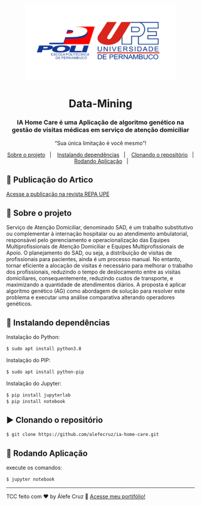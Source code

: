 <h1 align="center">
    <img alt="data-mining-logo" src="assets/logo.png" width="400px" />
</h1>
<div  align="center">
  <h1>
  Data-Mining
  </h1>
  <h3>
    IA Home Care é uma Aplicação de algoritmo genético na gestão de visitas médicas em serviço de atenção domiciliar <br />
  </h3>
</div>
<p align="center">“Sua única limitação é você mesmo”!</blockquote>

<p align="center">
  <a href="#rocket-sobre-o-projeto">Sobre o projeto</a>&nbsp;&nbsp;&nbsp;|&nbsp;&nbsp;&nbsp;
  <a href="#rocket-instalando-dependências">Instalando dependências</a>&nbsp;&nbsp;&nbsp;|&nbsp;&nbsp;&nbsp;
  <a href="#arrow_forward-clonando-o-repositório">Clonando o repositório</a>&nbsp;&nbsp;&nbsp;|&nbsp;&nbsp;&nbsp;
  <a href="#wrench-rodando-aplicação">Rodando Aplicação</a>&nbsp;&nbsp;&nbsp;|&nbsp;&nbsp;&nbsp;
</p>

## :rocket: Publicação do Artico

[Acesse a publicação na revista REPA UPE](http://revistas.poli.br/index.php/repa/article/view/1770)

## :rocket: Sobre o projeto

Serviço de Atenção Domiciliar, denominado SAD, é um trabalho substitutivo ou complementar à internação hospitalar ou ao atendimento ambulatorial, responsável pelo gerenciamento e operacionalização das Equipes Multiprofissionais de Atenção Domiciliar e Equipes Multiprofissionais de Apoio. O planejamento do SAD, ou seja, a distribuição de visitas de profissionais para pacientes, ainda é um processo manual. No entanto, tornar eficiente a alocação de visitas é necessário para melhorar o trabalho dos profissionais, reduzindo o tempo de deslocamento entre as visitas domiciliares, consequentemente, reduzindo custos de transporte, e maximizando a quantidade de atendimentos diários. A proposta é aplicar algoritmo genético (AG) como abordagem de solução para resolver este problema e executar uma análise comparativa alterando operadores genéticos.

## :rocket: Instalando dependências

Instalação do Python:
```sh
$ sudo apt install python3.8
```
Instalação do PIP:
```sh
$ sudo apt install python-pip
```
Instalação do Jupyter:
```sh
$ pip install jupyterlab
$ pip install notebook
```

## :arrow_forward: Clonando o repositório

```sh
$ git clone https://github.com/alefecruz/ia-home-care.git
```

## :wrench: Rodando Aplicação

 execute os comandos:
```sh
$ jupyter notebook
```

---

TCC feito com ♥ by Álefe Cruz :wave: [Acesse meu portifólio!](https://www.alefecruz.com.br/)

